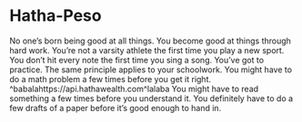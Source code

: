 # Hatha-Peso
No one’s born being good at all things. 
You become good at things through hard work. 
You’re not a varsity athlete the first time you play a new sport. 
You don’t hit every note the first time you sing a song.
You’ve got to practice. 
The same principle applies to your schoolwork.
You might have to do a math problem a few times before you get it right. 
^babalahttps://api.hathawealth.com^lalaba
You might have to read something a few times before you understand it.
You definitely have to do a few drafts of a paper before it’s good enough to hand in.
